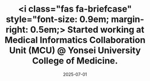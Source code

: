 ---
title: >-
    <i class="fas fa-briefcase" style="font-size: 0.9em; margin-right: 0.5em;></i> Started working at Medical Informatics Collaboration Unit (MCU) @ Yonsei University College of Medicine.
date: 2025-07-01
---